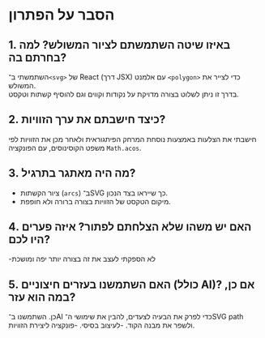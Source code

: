 # הסבר על הפתרון

## 1. באיזו שיטה השתמשתם לציור המשולש? למה בחרתם בה?
השתמשתי ב־`<svg>` של React (דרך JSX) עם אלמנט `<polygon>` כדי לצייר את המשולש.  
בדרך זו ניתן לשלוט בצורה מדויקת על נקודות וקווים וגם להוסיף קשתות וטקסט.

## 2. כיצד חישבתם את ערך הזוויות?
חישבתי את הצלעות באמצעות נוסחת המרחק הפיתגוראית ולאחר מכן את הזוויות לפי משפט הקוסינוסים, עם הפונקציה `Math.acos`.

## 3. מה היה מאתגר בתרגיל?
- ציור הקשתות (`arcs`) ב־SVG כך שייראו בצד הנכון.  
- מיקום הטקסט של הזוויות בצורה ברורה ולא חופפת.  

## 4. האם יש משהו שלא הצלחתם לפתור? איזה פערים היו לכם?
-לא הספקתי לעצב את זה בצורה יותר יפה ומושכת 

## 5. האם השתמשנו בעזרים חיצוניים (כולל AI)? אם כן, במה הוא עזר?
כן. השתמשנו ב־AI כדי לפרק את הבעיה לצעדים, להבין את שימושי ה־SVG path ולשפר את מבנה הקוד.
-לעיצוב בסיסי.
-פונקציה ליצירת הזוויות.
